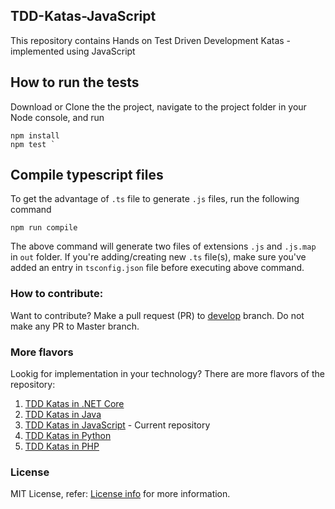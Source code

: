 ## TDD-Katas-JavaScript
This repository contains Hands on Test Driven Development Katas - implemented using JavaScript

## How to run the tests
Download or Clone the the project, navigate to the project folder in your Node console, and run

    npm install
    npm test `

## Compile typescript files
To get the advantage of `.ts` file to generate `.js` files, run the following command

    npm run compile

The above command will generate two files of extensions `.js` and `.js.map` in `out` folder. If you're adding/creating new `.ts` file(s), make sure you've added an entry in `tsconfig.json` file before executing above command.

### How to contribute:
Want to contribute? Make a pull request (PR) to [develop](https://github.com/garora/TDD-Katas-JavaScript/tree/dev) branch. Do not make any PR to Master branch.

### More flavors
Lookig for implementation in your technology? There are more flavors of the repository:

 1. [TDD Katas in .NET Core](https://github.com/garora/TDD-Katas-NETCore)
 2. [TDD Katas in Java](https://github.com/garora/TDD-Katas-Java)
 3. [TDD Katas in JavaScript](https://github.com/garora/TDD-Katas-JavaScript) - Current repository
 4. [TDD Katas in Python](https://github.com/garora/TDD-Katas-Python)
 5. [TDD Katas in PHP](https://github.com/garora/TDD-Katas-PHP)

### License
MIT License, refer: [License info](/LICENSE.txt) for more information.
